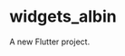 # widgets_albin

A new Flutter project.

[](https://github.com/albinrk10/widgetsAppRiverpod/blob/nuevos-widgets/screenshot-1690776533269.png)
